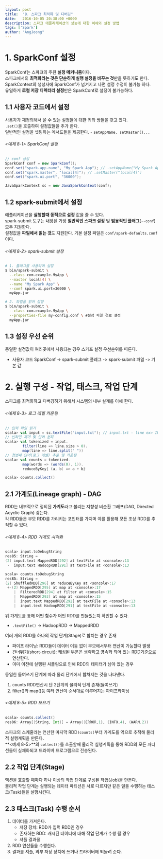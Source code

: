 ```yaml
---
layout: post
title:  "8. 스파크 최적화 및 디버깅"
date:   2016-10-05 20:38:00 +0000
description: 스파크 애플리케이션의 성능에 대한 이해와 설정 방법
tags: ['Spark']
author: "AngJoong"
---
```


# 1. SparkConf 설정
SparkConf는 스파크의 주된 **설정 메커니즘**이다.  
스파크에서의 **최적화라는 것은 단순하게 실행 설정을 바꾸는 것**만을 뜻하기도 한다.  
SparkContext의 생성자에 SparkConf가 넘겨지고 나면 설정 수정이 불가능 하다.  
유일하게 **로컬 저장 디렉터리 설정**만은 SparkConf로 설정이 불가능하다.  

## 1.1 사용자 코드에서 설정
사용자가 재정의해서 쓸 수 있는 설정들에 대한 키와 쌍들을 갖고 있다.  
`.set()`을 호출하여 설정값들을 추가 한다.  
일반적인 설정을 셋팅하는 메서드들을 제공한다. - `setAppName, setMaster()...`  

###### <예제 8-1> SparkConf 설정
```java
// conf 생성
SparkConf conf = new SparkConf();
conf.set("spark.app.name", "My Spark App"); // .setAppName("My Spark App")
conf.set("spark.master", "local[4]"); // .setMaster("local[4]")
conf.set("spark.ui.port", "36000");

JavaSparkContext sc = new JavaSparkContext(conf);
```

## 1.2 spark-submit에서 설정
애플리케이션을 **실행할때 동적으로 설정** 값을 줄 수 있다.  
spark-submit 도구는 내장된 가장 **일반적인 스파크 설정** 및 **범용적인 플래그**(`--conf`) 모두 지원한다.  
설정값을 **파일에서 읽는 것**도 지원한다. 기본 설정 파일은 `conf/spark-defaults.conf`이다.  

###### <예제 8-2> spark-submit 설정
```bash
# 1. 플래그를 사용하여 설정
$ bin/spark-submit \
  --class com.example.MyApp \
  --master local[4] \
  --name "My Spark App" \
  --conf spark.ui.port=36000 \
  myApp.jar

# 2. 파일을 읽어 설정
$ bin/spark-submit \
  --class com.example.MyApp \
  --properties-file my-config.conf \ #설정 파일 경로 설정
  myApp.jar
```

## 1.3 설정 우선 순위
동일한 설정값이 여러곳에서 사용되는 경우 스카프 설정 우선순위를 따른다.  
* 사용자 코드 SparkConf -> spark-submit 플레그 -> spark-submit 파일 -> 기본 값  


# 2. 실행 구성 - 작업, 태스크, 작업 단계
스파크를 최적화하고 디버깅하기 위해서 시스템의 내부 설계를 이해 한다.  

###### <예제 8-3> 로그 레벨 카운팅
``` scala
// 입력 파일 읽기
scala> val input = sc.textFile("input.txt"); // input.txt - line ex> INFO back to normal messages
// 빈라인 제거 및 단어 분리
scala> val tokenized = input.
		filter(line => line.size > 0).
        map(line => line.split(" "))
// 첫번째 단어(로그 레벨) 추출 및 카운팅
scala> val counts = tokenized.
		map(words => (words(0), 1)).
        reduceByKey{ (a, b) => a + b}

scala> counts.collect()
```

## 2.1 가계도(Lineage graph) - DAG
RDD는 내부적으로 정의된 **가계도**라고 불리는 지향성 비순환 그래프(DAG, Directed Acyclic Graph) 갖는다.  
각 RDD들은 부모 RDD를 가리키는 포인터를 가지며 이를 활용해 모든 조상 RDD를 추적할 수 있다.  

###### <예제 8-4> RDD 가계도 시각화
```scala
scala> input.toDebugString
res85: String =
(2) input.text MappedRDD[292] at textFile at <console>:13
 -  input.text HadoopRDD[291] at textFile at <console>:13

scala> counts.toDebugString
res85: String =
(2) ShuffledRDD[296] at reduceByKey at <soncole>:17
 +-(2) MappedRDD[295] at map at <console>:17
    |  FilteredRDD[294] at filter at <console>:15
    |  MappedRDD[293] at map at <console>:15
    |  input.text MappedRDD[292] at textFile at <console>:13
    |  input.text HadoopRDD[291] at textFile at <console>:13
```
위 가계도를 통해 어떤 함수가 어떤 RDD를 만들었는지 확인할 수 있다.  
* `.textFile()` -> HadoopRDD -> MappedRDD

여러 개의 RDD를 하나의 작업 단계(Stage)로 합치는 경우 존재  
* 파이프 라이닝: RDD들이 데이터 이동 없이 부모에서부터 연산이 가능할때 발생
* 건너뛰기(short-circuit): 캐싱된 부분은 생략하고 영속화 되어 있는 RDD기준으로 연산한다.
* 이미 이전에 실행된 셔플링으로 인해 RDD의 데이터가 남아 있는 경우

동일한 들여쓰기 단계에 따라 물리 단계에서 합쳐지는 것을 나타낸다.  
1. counts RDD연산시 단 2단계의 물리적 단계 존재(들여쓰기)
2. filter()와 map()등 여러 연산이 순서대로 이루어지는 파이프라이닝



###### <예제 8-5> RDD 모으기
```scala
scala> counts.collect()
res86: Array[(String, Int)] = Array((ERROR,1), (INFO,4), (WARN,2))
```
스파크의 스케줄러는 연산한 마지막 RDD`(counts)`부터 가계도를 역으로 추적해 물리적 실행계획을 만든다.  
**<예제 8-5>**의 `collect()`를 호출할때 물리적 실행계획을 통해 RDD의 모든 파티션들이 실체화되고 드라이버 프로그램으로 전송된다.  

## 2.2 작업 단계(Stage)
액션을 호출할 때마다 하나 이상의 작업 단계로 구성된 작업(Job)을 만든다.  
물리적 작업 단계는 실행되는 데이터 파티션은 서로 다르지만 같은 일을 수행하는 태스크(Task)들을 실행시킨다.  

## 2.3 태스크(Task) 수행 순서
1. 데이터를 가져온다.
	* 저장 장치: RDD가 입력 RDD인 경우
	* 존재하는 RDD: 캐시된 데이터에 대해 작업 단계가 수행 될 경우
	* 셔플 결과물
2. RDD 연산들을 수행한다.
3. 결과를 셔플, 외부 저장 장치에 쓰거나 드라이버에 되돌려 준다.
